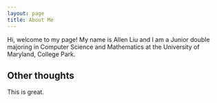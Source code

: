 ```yaml
---
layout: page
title: About Me
---
```



Hi, welcome to my page! My name is Allen Liu and I am a Junior double majoring in Computer Science and Mathematics at the University of Maryland, College Park.

## Other thoughts

This is great.

